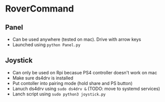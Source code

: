 # RoverCommand


Panel
----
- Can be used anywhere (tested on mac). Drive with arrow keys
- Launched using `python Panel.py`


Joystick
----
- Can only be used on Rpi becasue PS4 controller doesn't work on mac
- Make sure ds4drv is installed 
- Put contoller into pairing mode (hold share and PS button)
- Lanuch ds4drv using `sudo ds4drv &` (TODO: move to systemd services)
- Lanch script using `sudo python3 joystick.py`